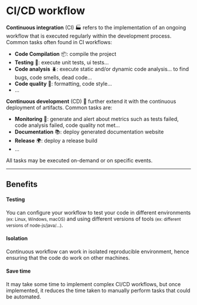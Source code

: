 # CI/CD workflow

<div class="row row-cols-md-2"><div>

**Continuous integration** (CI) 🏭 refers to the implementation of an ongoing workflow that is executed regularly within the development process. Common tasks often found in CI workflows:

* **Code Compilation** 📦: compile the project
* **Testing** 🧪: execute unit tests, ui tests...
* **Code analysis** 🪲: execute static and/or dynamic code analysis... to find bugs, code smells, dead code...
* **Code quality** 🫧: formatting, code style...
* ...
</div><div>

**Continuous development** (CD) 🚚 further extend it with the continuous deployment of artifacts. Common tasks are:

* **Monitoring** 📝: generate and alert about metrics such as tests failed, code analysis failed, code quality not met...
* **Documentation** 📚: deploy generated documentation website
* **Release** 🌍: deploy a release build
* ...

All tasks may be executed on-demand or on specific events.
</div></div>

<hr class="sep-both">

## Benefits

<div class="row row-cols-md-2"><div>

#### Testing

You can configure your workflow to test your code in different environments <small>(ex: Linux, Windows, macOS)</small> and using different versions of tools <small>(ex: different versions of node-js/java/...)</small>.
</div><div>

#### Isolation

Continuous workflow can work in isolated reproducible environment, hence ensuring that the code do work on other machines.

#### Save time

It may take some time to implement complex CI/CD workflows, but once implemented, it reduces the time taken to manually perform tasks that could be automated.
</div></div>